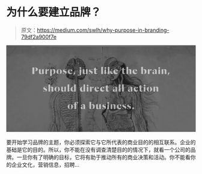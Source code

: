# 为什么要建立品牌？

> 原文：<https://medium.com/swlh/why-purpose-in-branding-79df2a900f7e>

![](img/403fe8a3e7f315806ed99b1ec87f252f.png)

要开始学习品牌的主题，你必须探索它与它所代表的商业目的的相互联系。企业的基础是它的目的。所以，你不能在没有调查清楚目的的情况下，就看一个公司的品牌。一旦你有了明确的目标，它将有助于推动所有的商业决策和活动。你不能看你的企业文化，营销信息，招聘…